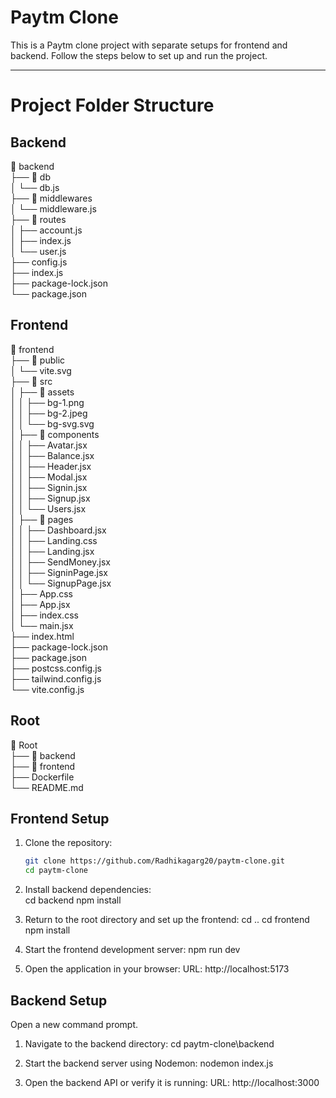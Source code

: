# Paytm Clone  

This is a Paytm clone project with separate setups for frontend and backend. Follow the steps below to set up and run the project.

---

# Project Folder Structure  

## Backend  
📂 backend  
├── 📂 db  
│   └── db.js  
├── 📂 middlewares  
│   └── middleware.js  
├── 📂 routes  
│   ├── account.js  
│   ├── index.js  
│   └── user.js  
├── config.js  
├── index.js  
├── package-lock.json  
└── package.json  

## Frontend  
📂 frontend  
├── 📂 public  
│   └── vite.svg  
├── 📂 src  
│   ├── 📂 assets  
│   │   ├── bg-1.png  
│   │   ├── bg-2.jpeg  
│   │   └── bg-svg.svg  
│   ├── 📂 components  
│   │   ├── Avatar.jsx  
│   │   ├── Balance.jsx  
│   │   ├── Header.jsx  
│   │   ├── Modal.jsx  
│   │   ├── Signin.jsx  
│   │   ├── Signup.jsx  
│   │   └── Users.jsx  
│   ├── 📂 pages  
│   │   ├── Dashboard.jsx  
│   │   ├── Landing.css  
│   │   ├── Landing.jsx  
│   │   ├── SendMoney.jsx  
│   │   ├── SigninPage.jsx  
│   │   └── SignupPage.jsx  
│   ├── App.css  
│   ├── App.jsx  
│   ├── index.css  
│   └── main.jsx  
├── index.html  
├── package-lock.json  
├── package.json  
├── postcss.config.js  
├── tailwind.config.js  
└── vite.config.js  

## Root  
📂 Root  
├── 📂 backend  
├── 📂 frontend  
├── Dockerfile  
└── README.md  


## Frontend Setup  

1. Clone the repository:  
     ```bash
     git clone https://github.com/Radhikagarg20/paytm-clone.git
     cd paytm-clone

2. Install backend dependencies:  
    cd backend
    npm install

3. Return to the root directory and set up the frontend:
    cd ..
    cd frontend
    npm install

4. Start the frontend development server:
    npm run dev

5. Open the application in your browser:
    URL: http://localhost:5173


## Backend Setup
Open a new command prompt.

1. Navigate to the backend directory:
    cd paytm-clone\backend

2. Start the backend server using Nodemon:
    nodemon index.js

3. Open the backend API or verify it is running:
    URL: http://localhost:3000
